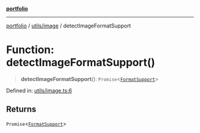 [**portfolio**](../../../README.md)

***

[portfolio](../../../modules.md) / [utils/image](../README.md) / detectImageFormatSupport

# Function: detectImageFormatSupport()

> **detectImageFormatSupport**(): `Promise`\<[`FormatSupport`](../interfaces/FormatSupport.md)\>

Defined in: [utils/image.ts:6](https://github.com/tnorlund/Portfolio/blob/2ace549cd971d600348bf154f22cb823d46560b1/portfolio/utils/image.ts#L6)

## Returns

`Promise`\<[`FormatSupport`](../interfaces/FormatSupport.md)\>
